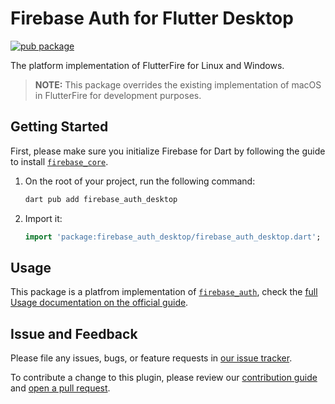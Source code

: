 # Firebase Auth for Flutter Desktop

[![pub package](https://img.shields.io/pub/v/firebase_auth_desktop.svg)](https://pub.dev/packages/firebase_auth_desktop)

The platform implementation of FlutterFire for Linux and Windows.

> **NOTE:**
> This package overrides the existing implementation of macOS in FlutterFire for development purposes.

## Getting Started
First, please make sure you initialize Firebase for Dart by following the guide to install [`firebase_core`](https://github.com/invertase/flutterfire_desktop/tree/main/packages/firebase_core/firebase_core_desktop/README.md).

1. On the root of your project, run the following command:
    ```bash
    dart pub add firebase_auth_desktop
    ```

2. Import it:
    ```dart
    import 'package:firebase_auth_desktop/firebase_auth_desktop.dart';
    ```
## Usage

This package is a platfrom implementation of [`firebase_auth`](https://pub.dev/packages/firebase_auth), check the [full Usage documentation on the official guide](https://firebase.flutter.dev/docs/auth/usage).

## Issue and Feedback

Please file any issues, bugs, or feature requests in [our issue tracker](https://github.com/invertase/flutterfire_desktop/issues/new/choose).

To contribute a change to this plugin, please review our [contribution guide](https://github.com/FirebaseExtended/flutterfire/blob/master/CONTRIBUTING.md) and [open a pull request](https://github.com/invertase/flutterfire_desktop/compare).
